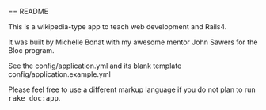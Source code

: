 == README

This is a wikipedia-type app to teach web development and Rails4.

It was built by Michelle Bonat with my awesome mentor John Sawers for the Bloc program.

See the config/application.yml and its blank template config/application.example.yml

Please feel free to use a different markup language if you do not plan to run
<tt>rake doc:app</tt>.
